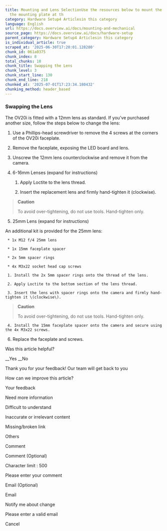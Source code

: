 ```yaml
---
title: Mounting and Lens SelectionUse the resources below to mount the OV20i using
  the mounting plate at th
category: Hardware Setup4 Articlesin this category
language: English
url: https://docs.overview.ai/docs/mounting-and-mechanical
source_page: https://docs.overview.ai/docs/hardware-setup
parent_category: Hardware Setup4 Articlesin this category
is_individual_article: true
scraped_at: '2025-06-30T17:20:01.128280'
chunk_id: 061a0375
chunk_index: 8
total_chunks: 10
chunk_title: Swapping the Lens
chunk_level: 3
chunk_start_line: 130
chunk_end_line: 218
chunked_at: '2025-07-01T17:23:34.180432'
chunking_method: header_based
---
```


### Swapping the Lens

The OV20i is fitted with a 12mm lens as standard. If you’ve purchased another size, follow the steps below to change the lens:

  1. Use a Phillips-head screwdriver to remove the 4 screws at the corners of the OV20i faceplate.

  2. Remove the faceplate, exposing the LED board and lens.

  3. Unscrew the 12mm lens counterclockwise and remove it from the camera.

  4. 6-16mm Lenses \(expand for instructions\)

     1. Apply Loctite to the lens thread.

     2. Insert the replacement lens and firmly hand-tighten it \(clockwise\).

> **Caution**
> 
> To avoid over-tightening, do not use tools. Hand-tighten only.

  5. 25mm Lens \(expand for instructions\)

An additional kit is provided for the 25mm lens:

     * 1x M12 f/4 25mm lens

     * 1x 15mm faceplate spacer

     * 2x 5mm spacer rings

     * 4x M3x22 socket head cap screws

     1. Install the 2x 5mm spacer rings onto the thread of the lens.

     2. Apply Loctite to the bottom section of the lens thread.

     3. Insert the lens with spacer rings onto the camera and firmly hand-tighten it \(clockwise\).

> **Caution**
> 
> To avoid over-tightening, do not use tools. Hand-tighten only.

     4. Install the 15mm faceplate spacer onto the camera and secure using the 4x M3x22 screws.

  6. Replace the faceplate and screws.




Was this article helpful?

__Yes __No

Thank you for your feedback\! Our team will get back to you

How can we improve this article?

Your feedback

Need more information

Difficult to understand

Inaccurate or irrelevant content

Missing/broken link

Others

Comment

Comment \(Optional\)

Character limit : 500

Please enter your comment

Email \(Optional\)

Email

Notify me about change  


Please enter a valid email

Cancel
